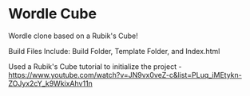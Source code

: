 # Wordle Cube
Wordle clone based on a Rubik's Cube!

Build Files Include: Build Folder, Template Folder, and Index.html

Used a Rubik's Cube tutorial to initialize the project - https://www.youtube.com/watch?v=JN9vx0veZ-c&list=PLuq_iMEtykn-ZOJyx2cY_k9WkixAhv11n
